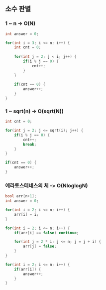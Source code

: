 ## 소수 판별
### 1 ~ n -> O(N)
```c++
int answer = 0;

for(int i = 3; i <= n; i++) {
    int cnt = 0;
    
    for(int j = 2; j < i; j++) {
        if(i % j == 0) {
            cnt++;
        }
    }
    
    if(cnt == 0) {
        answer++;
    }
}
```

### 1 ~ sqrt(n) -> O(sqrt(N))
```c++
int cnt = 0;

for(int j = 2; j <= sqrt(i); j++) {
    if(i % j == 0) {
        cnt++;
        break;
    }
}

if(cnt == 0) {
    answer++;
}
```

### 에라토스테네스의 체 -> O(NloglogN)
```c++
bool arr[n+1];
int answer = 0;

for(int i = 2; i <= n; i++) {
    arr[i] = i;
}

for(int i = 2; i <= n; i++) {
    if(arr[i] == false) continue;

    for(int j = 2 * i; j <= n; j = j + i) {
        arr[j] = false;
    }
}

for(int i = 2; i <= n; i++) {
    if(arr[i]) {
        answer++;
    }
}
```
